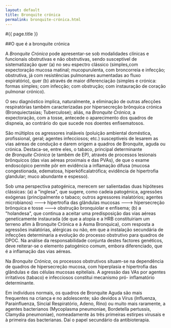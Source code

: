 ```yaml
---
layout: default
title: Bronquite crónica
permalink: bronquite-crónica.html
---
```


#{{ page.title }}

##O que é a bronquite crónica

A _Bronquite Crónica_ pode apresentar-se sob modalidades clínicas e funcionais obstrutivas e não obstrutivas, sendo susceptível de sistematização quer (a) no seu espectro clássico (simples,com expectoração mucosa mati­nal; mucopurulenta, com broncorreia e infecção; obstrutiva, já com resistências pulmonares aumentadas ao fluxo expiratório), quer (b) através de maior diferenciação (simples e crónica: formas simples; com infecção; com obstrução; com instauração de coração pulmonar crónico).

O seu diagnóstico implica, naturalmente, a eliminação de outras afecções respiratórias também caracterizadas por hipersecreção brônquica crónica (Bronquiectasias; Tuberculose); aliás, na _Bronquite Crónica_, a expectoração, com a tosse, antecede o aparecimento dos quadros de dispneia, ao contrário do que sucede nos doentes enfisematosos.

São múltiplos os agressores inaláveis (poluição ambiental ­doméstica, profissional, geral; agentes infecciosos; etc.) susceptíveis de lesarem as vias aéreas de condução e darem origem a quadros de Bronquite, aguda ou crónica. Destaca-se, entre eles, o tabaco, principal determinante de _Bronquite Crónica_ (e também de EP), através de processos lesionais brônquicos (das vias aéreas proximais e das PVAs), de que o exame endoscópico permite pôr em evidência a inflamação difusa (mucosa congestionada, edema­tosa, hiperkóficalatrófica; evidência de hipertrofia glandular; muco abundante e espesso).

Sob uma perspectiva patogénica, merecem ser salientadas duas hipóteses clássicas: (a) a "inglesa", que sugere, como cadeia patogé­nica, agressões exógenas (principalmente o tabaco; outros agressores inalatórios; agentes microbianos) ---&gt; hipertrofia das glândulas muco­sas ---&gt; hipersecreção brônquica e tosse ---&gt; obstrução bronquiolar e enfisema; (b) a "holandesa", que continua a aceitar uma predis­posição das vias aéreas geneticamente instaurada (de que a atopia e a HRB constituiriam um terreno afim à Bronquite Crónica e à Asma Bronquica), com resposta a agres­sões inalatórias, alérgicas ou não, em que a instalação secundária de infecções determinaria a evolução do processo obstrutivo para quadros de DPOC. Na análise da responsabilidade conjunta destes factores genéticos, deve reiterar-se o elemento patogé­nico comum, embora diferenciado, que é a inflamação das vias aéreas.

Na _Bronquite Crónica_, os processos obstrutivos situam-se na dependência de quadros de hipersecreção mucosa, com hiperplasia e hipertrofia das glândulas e das células mucosas epiteliais. A agressão das VAs por agentes irritativos (tabaco) e infecciosos constitui mecanismo pró­- inflamatório determinante.

Em indivíduos normais, os quadros de Bronquite Aguda são mais frequentes na criança e no adolescente; são devidos a Vírus (lnfluenza, Parainfluenza, Sincial Respiratório, Adeno, Rino) ou muito mais raramente, a agentes bacterianos (Mycoplasma pneumoniae, Bordetella pertussis, Clamydia pneumoniae), nomeadamente às três primeiras estirpes virusais e à primeira das bacterianas. Daí o papel secundário da antibioterapia.
